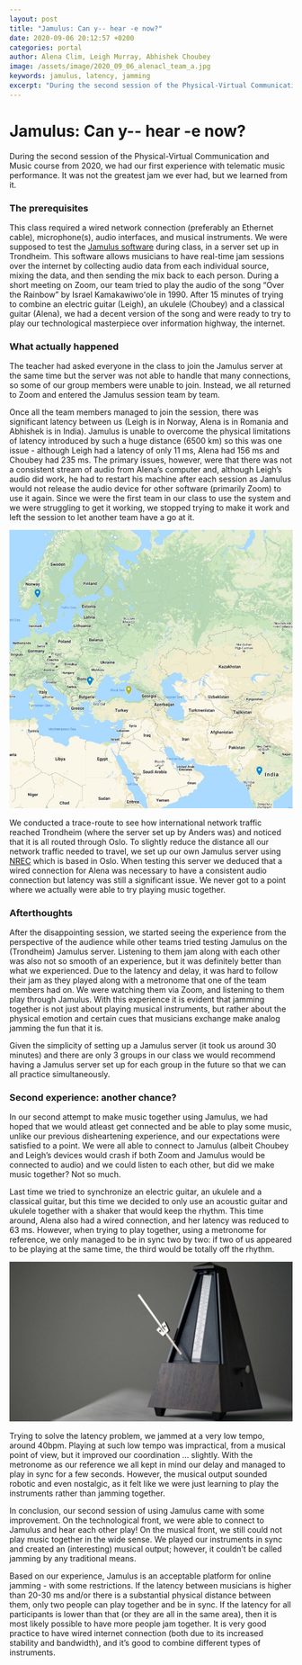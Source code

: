 ```yaml
---
layout: post
title: "Jamulus: Can y-- hear -e now?"
date: 2020-09-06 20:12:57 +0200
categories: portal
author: Alena Clim, Leigh Murray, Abhishek Choubey
image: /assets/image/2020_09_06_alenacl_team_a.jpg
keywords: jamulus, latency, jamming
excerpt: "During the second session of the Physical-Virtual Communication and Music course from 2020, we had our first experience with telematic music performance. It was not the greatest jam we ever had, but we learned from it. "
---
```


# Jamulus: Can y-- hear -e now?

During the second session of the Physical-Virtual Communication and Music course from 2020, we had our first experience with telematic music performance. It was not the greatest jam we ever had, but we learned from it.

### The prerequisites

This class required a wired network connection (preferably an Ethernet cable), microphone(s), audio interfaces, and musical instruments. We were supposed to test the [Jamulus software](https://sourceforge.net/projects/llcon/) during class, in a server set up in Trondheim. This software allows musicians to have real-time jam sessions over the internet by collecting audio data from each individual source, mixing the data, and then sending the mix back to each person. During a short meeting on Zoom, our team tried to play the audio of the song “Over the Rainbow” by Israel Kamakawiwoʻole in 1990. After 15 minutes of trying to combine an electric guitar (Leigh), an ukulele (Choubey) and a classical guitar (Alena), we had a decent version of the song and were ready to try to play our technological masterpiece over information highway, the internet.

### What actually happened

The teacher had asked everyone in the class to join the Jamulus server at the same time but the server was not able to handle that many connections, so some of our group members were unable to join. Instead, we all returned to Zoom and entered the Jamulus session team by team.

Once all the team members managed to join the session, there was significant latency between us (Leigh is in Norway, Alena is in Romania and Abhishek is in India). Jamulus is unable to overcome the physical limitations of latency introduced by such a huge distance (6500 km) so this was one issue - although Leigh had a latency of only 11 ms, Alena had 156 ms and Choubey had 235 ms. The primary issues, however, were that there was not a consistent stream of audio from Alena’s computer and, although Leigh’s audio did work, he had to restart his machine after each session as Jamulus would not release the audio device for other software (primarily Zoom) to use it again.  Since we were the first team in our class to use the system and we were struggling to get it working, we stopped trying to make it work and left the session to let another team have a go at it.


![Difference in locations doesn't help with the latency.](/assets/image/2020_09_06_alenacl_team_a.jpg "Locations vs latency.")


We conducted a trace-route to see how international network traffic reached Trondheim (where the server set up by Anders was) and noticed that it is all routed through Oslo. To slightly reduce the distance all our network traffic needed to travel, we set up our own Jamulus server using [NREC](https://www.nrec.no/) which is based in Oslo. When testing this server we deduced that a wired connection for Alena was necessary to have a consistent audio connection but latency was still a significant issue. We never got to a point where we actually were able to try playing music together.

### Afterthoughts

After the disappointing session, we started seeing the experience from the perspective of the audience while other teams tried testing Jamulus on the (Trondheim) Jamulus server. Listening to them jam along with each other was also not so smooth of an experience, but it was definitely better than what we experienced. Due to the latency and delay, it was hard to follow their jam as they played along with a metronome that one of the team members had on. We were watching them via Zoom, and listening to them play through Jamulus. With this experience it is evident that jamming together is not just about playing musical instruments, but rather about the physical emotion and certain cues that musicians exchange make analog jamming the fun that it is.

Given the simplicity of setting up a Jamulus server (it took us around 30 minutes) and there are only 3 groups in our class we would recommend having a Jamulus server set up for each group in the future so that we can all practice simultaneously.


### Second experience: another chance?

In our second attempt to make music together using Jamulus, we had hoped that we would atleast get connected and be able to play some music, unlike our previous disheartening experience, and our expectations were satisfied to a point. We were all able to connect to Jamulus (albeit Choubey and Leigh’s devices would crash if both Zoom and Jamulus would be connected to audio) and we could listen to each other, but did we make music together? Not so much.

Last time we tried to synchronize an electric guitar, an ukulele and a classical guitar, but this time we decided to only use an acoustic guitar and ukulele together with a shaker that would keep the rhythm. This time around, Alena also had a wired connection, and her latency was reduced to 63 ms. However, when trying to play together, using a metronome for reference, we only managed to be in sync two by two: if two of us appeared to be playing at the same time, the third would be totally off the rhythm.

![Jamming while referencing a metronome.](/assets/image/2020_09_14_alenacl_metronome_jamming.jpg "Metronome reference.")

Trying to solve the latency problem, we jammed at a very low tempo, around 40bpm. Playing at such low tempo was impractical, from a musical point of view, but it improved our coordination … slightly. With the metronome as our reference we all kept in mind our delay and managed to play in sync for a few seconds. However, the musical output sounded robotic and even nostalgic, as it felt like we were just learning to play the instruments rather than jamming together.

In conclusion, our second session of using Jamulus came with some improvement. On the technological front, we were able to connect to Jamulus and hear each other play! On  the musical front, we still could not play music together in the wide sense. We played our instruments in sync and created an (interesting) musical output; however, it couldn’t be called jamming by any traditional means.

Based on our experience, Jamulus is an acceptable platform for online jamming - with some restrictions. If the latency between musicians is higher than 20-30 ms and/or there is a substantial physical distance between them, only two people can play together and be in sync. If the latency for all participants is lower than that (or they are all in the same area), then it is most likely possible to have more people jam together. It is very good practice to have wired internet connection (both due to its increased stability and bandwidth), and it’s good to combine different types of instruments.
